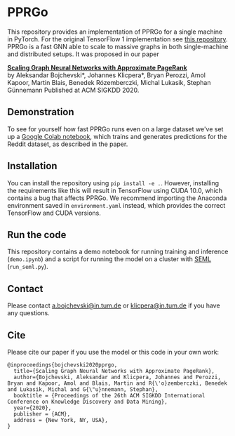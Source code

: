 # PPRGo

This repository provides an implementation of PPRGo for a single machine in PyTorch. For the original TensorFlow 1 implementation see [this repository](https://github.com/TUM-DAML/pprgo). PPRGo is a fast GNN able to scale to massive graphs in both single-machine and distributed setups. It was proposed in our paper

**[Scaling Graph Neural Networks with Approximate PageRank](https://www.daml.in.tum.de/pprgo)**   
by Aleksandar Bojchevski*, Johannes Klicpera*, Bryan Perozzi, Amol Kapoor, Martin Blais, Benedek Rózemberczki, Michal Lukasik, Stephan Günnemann 
Published at ACM SIGKDD 2020.

## Demonstration
To see for yourself how fast PPRGo runs even on a large dataset we've set up a [Google Colab notebook](???), which trains and generates predictions for the Reddit dataset, as described in the paper.

## Installation
You can install the repository using `pip install -e .`. However, installing the requirements like this will result in TensorFlow using CUDA 10.0, which contains a bug that affects PPRGo. We recommend importing the Anaconda environment saved in `environment.yaml` instead, which provides the correct TensorFlow and CUDA versions.

## Run the code
This repository contains a demo notebook for running training and inference (`demo.ipynb`) and a script for running the model on a cluster with [SEML](https://github.com/TUM-DAML/seml) (`run_seml.py`).

## Contact
Please contact a.bojchevski@in.tum.de or klicpera@in.tum.de if you have any questions.

## Cite
Please cite our paper if you use the model or this code in your own work:

```
@inproceedings{bojchevski2020pprgo,
  title={Scaling Graph Neural Networks with Approximate PageRank},
  author={Bojchevski, Aleksandar and Klicpera, Johannes and Perozzi, Bryan and Kapoor, Amol and Blais, Martin and R{\'o}zemberczki, Benedek and Lukasik, Michal and G{\"u}nnemann, Stephan},
  booktitle = {Proceedings of the 26th ACM SIGKDD International Conference on Knowledge Discovery and Data Mining},
  year={2020},
  publisher = {ACM},
  address = {New York, NY, USA},
}
```
